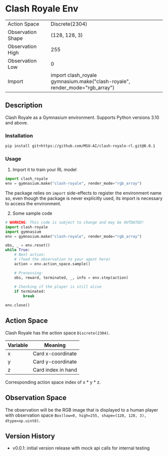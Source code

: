# Clash Royale Env

<table>
    <tbody>
        <tr>
            <td>Action Space</td>
            <td>Discrete(2304)</td>
        </tr>
        <tr>
            <td>Observation Shape</td>
            <td>(128, 128, 3)</td>
        </tr>
        <tr>
            <td>Observation High</td>
            <td>255</td>
        </tr>
        <tr>
            <td>Observation Low</td>
            <td>0</td>
        </tr>
        <tr>
            <td>Import</td>
            <td>import clash_royale  <br/>gymnasium.make("clash-royale", render_mode="rgb_array")</td>
        </tr>
    </tbody>
</table>

## Description

Clash Royale as a Gymnasium environment.
Supports Python versions 3.10 and above.

### Installation

```bash
pip install git+https://github.com/MSU-AI/clash-royale-rl.git@0.0.1
```

### Usage

1. Import it to train your RL model

```python
import clash_royale
env = gymnasium.make("clash-royale", render_mode="rgb_array")
```

The package relies on ```import``` side-effects to register the environment
name so, even though the package is never explicitly used, its import is
necessary to access the environment.

2. Some sample code
```python
# WARNING: This code is subject to change and may be OUTDATED!
import clash-royale
import gymnasium
env = gymnasium.make("clash-royale", render_mode="rgb_array")

obs, _ = env.reset()
while True:
    # Next action:
    # (feed the observation to your agent here)
    action = env.action_space.sample()

    # Processing:
    obs, reward, terminated, _, info = env.step(action)
    
    # Checking if the player is still alive
    if terminated:
        break

env.close()
```

## Action Space

Clash Royale has the action space `Discrete(2304)`.

| Variable | Meaning            |
|----------|--------------------|
| x        | Card x-coordinate  |
| y        | Card y-coordinate  |
| z        | Card index in hand |

Corresponding action space index of x * y * z.

## Observation Space

The observation will be the RGB image that is displayed to a human player with
observation space `Box(low=0, high=255, shape=(128, 128, 3), dtype=np.uint8)`.


## Version History

- v0.0.1: initial version release with mock api calls for internal testing

